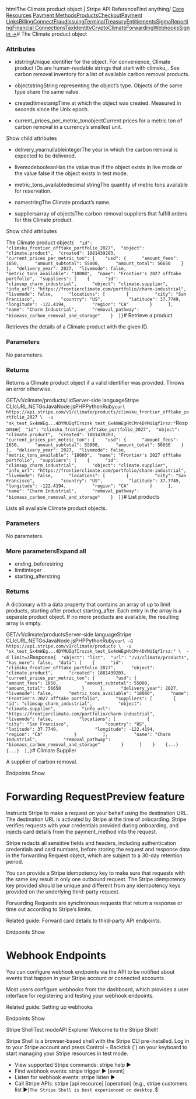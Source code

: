 htmlThe Climate product object | Stripe API Reference[](/api)Find anything/
[Core Resources](#)
[Payment Methods](#)[Products](#)[Checkout](#)[Payment Links](#)[Billing](#)[Connect](#)[Fraud](#)[Issuing](#)[Terminal](#)[Treasury](#)[Entitlements](#)[Sigma](#)[Reporting](#)[Financial Connections](#)[Tax](#)[Identity](#)[Crypto](#)[Climate](#)[Forwarding](#)[Webhooks](#)[Sign in →](https://dashboard.stripe.com/login)# The Climate product object

### Attributes

- idstringUnique identifier for the object. For convenience, Climate product IDs are human-readable strings that start with climsku_. See carbon removal inventory for a list of available carbon removal products.


- objectstringString representing the object’s type. Objects of the same type share the same value.


- createdtimestampTime at which the object was created. Measured in seconds since the Unix epoch.


- current_prices_per_metric_tonobjectCurrent prices for a metric ton of carbon removal in a currency’s smallest unit.

Show child attributes
- delivery_yearnullableintegerThe year in which the carbon removal is expected to be delivered.


- livemodebooleanHas the value true if the object exists in live mode or the value false if the object exists in test mode.


- metric_tons_availabledecimal stringThe quantity of metric tons available for reservation.


- namestringThe Climate product’s name.


- suppliersarray of objectsThe carbon removal suppliers that fulfill orders for this Climate product.

Show child attributes

The Climate product object`{  "id": "climsku_frontier_offtake_portfolio_2027",  "object": "climate.product",  "created": 1881439203,  "current_prices_per_metric_ton": {    "usd": {      "amount_fees": 1650,      "amount_subtotal": 55000,      "amount_total": 56650    }  },  "delivery_year": 2027,  "livemode": false,  "metric_tons_available": "18000",  "name": "Frontier's 2027 offtake portfolio",  "suppliers": [    {      "id": "climsup_charm_industrial",      "object": "climate.supplier",      "info_url": "https://frontierclimate.com/portfolio/charm-industrial",      "livemode": false,      "locations": [        {          "city": "San Francisco",          "country": "US",          "latitude": 37.7749,          "longitude": -122.4194,          "region": "CA"        }      ],      "name": "Charm Industrial",      "removal_pathway": "biomass_carbon_removal_and_storage"    }  ]}`# Retrieve a product

Retrieves the details of a Climate product with the given ID.

### Parameters

No parameters.

### Returns

Returns a Climate product object if a valid identifier was provided. Throws an error otherwise.

GET/v1/climate/products/:idServer-side languageStripe CLIcURL.NETGoJavaNode.jsPHPPythonRuby[](#)[](#)`curl https://api.stripe.com/v1/climate/products/climsku_frontier_offtake_portfolio_2027 \  -u "sk_test_Gx4mWEg...4DYMUIqfIrszsk_test_Gx4mWEgHtCMr4DYMUIqfIrsz:"`Response`{  "id": "climsku_frontier_offtake_portfolio_2027",  "object": "climate.product",  "created": 1881439203,  "current_prices_per_metric_ton": {    "usd": {      "amount_fees": 1650,      "amount_subtotal": 55000,      "amount_total": 56650    }  },  "delivery_year": 2027,  "livemode": false,  "metric_tons_available": "18000",  "name": "Frontier's 2027 offtake portfolio",  "suppliers": [    {      "id": "climsup_charm_industrial",      "object": "climate.supplier",      "info_url": "https://frontierclimate.com/portfolio/charm-industrial",      "livemode": false,      "locations": [        {          "city": "San Francisco",          "country": "US",          "latitude": 37.7749,          "longitude": -122.4194,          "region": "CA"        }      ],      "name": "Charm Industrial",      "removal_pathway": "biomass_carbon_removal_and_storage"    }  ]}`# List products

Lists all available Climate product objects.

### Parameters

No parameters.

### More parametersExpand all

- ending_beforestring
- limitinteger
- starting_afterstring

### Returns

A dictionary with a data property that contains an array of up to limit products, starting after product starting_after. Each entry in the array is a separate product object. If no more products are available, the resulting array is empty.

GET/v1/climate/productsServer-side languageStripe CLIcURL.NETGoJavaNode.jsPHPPythonRuby[](#)[](#)`curl -G https://api.stripe.com/v1/climate/products \  -u "sk_test_Gx4mWEg...4DYMUIqfIrszsk_test_Gx4mWEgHtCMr4DYMUIqfIrsz:" \  -d limit=3`Response`{  "object": "list",  "url": "/v1/climate/products",  "has_more": false,  "data": [    {      "id": "climsku_frontier_offtake_portfolio_2027",      "object": "climate.product",      "created": 1881439203,      "current_prices_per_metric_ton": {        "usd": {          "amount_fees": 1650,          "amount_subtotal": 55000,          "amount_total": 56650        }      },      "delivery_year": 2027,      "livemode": false,      "metric_tons_available": "18000",      "name": "Frontier's 2027 offtake portfolio",      "suppliers": [        {          "id": "climsup_charm_industrial",          "object": "climate.supplier",          "info_url": "https://frontierclimate.com/portfolio/charm-industrial",          "livemode": false,          "locations": [            {              "city": "San Francisco",              "country": "US",              "latitude": 37.7749,              "longitude": -122.4194,              "region": "CA"            }          ],          "name": "Charm Industrial",          "removal_pathway": "biomass_carbon_removal_and_storage"        }      ]    }    {...}    {...}  ],}`# Climate Supplier

A supplier of carbon removal.

Endpoints
Show

# Forwarding RequestPreview feature

Instructs Stripe to make a request on your behalf using the destination URL. The destination URL is activated by Stripe at the time of onboarding. Stripe verifies requests with your credentials provided during onboarding, and injects card details from the payment_method into the request.

Stripe redacts all sensitive fields and headers, including authentication credentials and card numbers, before storing the request and response data in the forwarding Request object, which are subject to a 30-day retention period.

You can provide a Stripe idempotency key to make sure that requests with the same key result in only one outbound request. The Stripe idempotency key provided should be unique and different from any idempotency keys provided on the underlying third-party request.

Forwarding Requests are synchronous requests that return a response or time out according to Stripe’s limits.

Related guide: Forward card details to third-party API endpoints.

Endpoints
Show

# Webhook Endpoints

You can configure webhook endpoints via the API to be notified about events that happen in your Stripe account or connected accounts.

Most users configure webhooks from the dashboard, which provides a user interface for registering and testing your webhook endpoints.

Related guide: Setting up webhooks

Endpoints
Show

Stripe ShellTest modeAPI Explorer[](https://stripe.com/docs/stripe-cli#install)`Welcome to the Stripe Shell!

Stripe Shell is a browser-based shell with the Stripe CLI pre-installed. Log in to your
Stripe account and press Control + Backtick (`) on your keyboard to start managing your Stripe
resources in test mode.

- View supported Stripe commands: stripe help ▶️
- Find webhook events: stripe trigger ▶️ [event]
- Listen for webhook events: stripe listen ▶
- Call Stripe APIs: stripe [api resource] [operation] (e.g., stripe customers list ▶️)`The Stripe Shell is best experienced on desktop.`$`